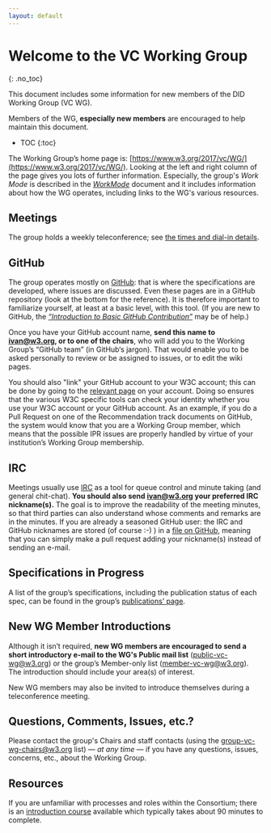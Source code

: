 ```yaml
---
layout: default
---
```

# Welcome to the VC Working Group
{: .no_toc}

This document includes some information for new members of the DID Working
Group (VC WG).

Members of the WG, **especially new members** are encouraged to help
maintain this document.

* TOC
{:toc}

The Working Group’s home page is:
[https://www.w3.org/2017/vc/WG/](https://www.w3.org/2017/vc/WG/). Looking
at the left and right column of the page gives you lots of further
information. Especially, the group's *Work Mode* is described in the
[*WorkMode*](index) document and it includes information about how the WG
operates, including links to the WG's various resources.

## Meetings

The group holds a weekly teleconference; see
[the times and dial-in details](../Meetings/).

## GitHub

The group operates mostly on [GitHub](index#github): that is where the
specifications are developed, where issues are discussed. Even these pages
are in a GitHub repository (look at the bottom for the reference). It is
therefore important to familiarize yourself, at least at a basic level,
with this tool. (If you are new to GitHub, the
[*“Introduction to Basic GitHub Contribution”*](https://iherman.github.io/misc-notes/docs/BasicGitHubContributionIntro)
may be of help.)

Once you have your GitHub account name, **send this name to ivan@w3.org, or
to one of the chairs**, who will add you to the Working Group’s “GitHub
team” (in GitHub‘s jargon). That would enable you to be
asked personally to review or be assigned to issues, or to edit the wiki
pages.

You should also "link" your GitHub account to your W3C account; this can be
done by going to the
[relevant page](https://www.w3.org/users/myprofile/connectedaccounts) on
your account. Doing so ensures that the various W3C specific tools can
check your identity whether you use your W3C account or your GitHub
account. As an example, if you do a Pull Request on one of the
Recommendation track documents on GitHub, the system would know that you
are a Working Group member, which means that the possible IPR issues are
properly handled by virtue of your institution’s Working Group membership.

## IRC

Meetings usually use [IRC](index#irc) as a tool for queue control and
minute taking (and general chit-chat). **You should also send ivan@w3.org
your preferred IRC nickname(s).**
The goal is to improve the readability of the meeting minutes, so that
third parties can also understand whose comments and remarks are in the
minutes. If you are already a seasoned GitHub user: the
IRC and GitHub nicknames are stored (of course :-) ) in a
[file on GitHub](https://github.com/w3c/did-wg/blob/master/assets/nicknames.json),
meaning that you can simply make a pull request adding your nickname(s)
instead of sending an e-mail.

## Specifications in Progress

A list of the group’s specifications, including the publication status of
each spec, can be found in the group’s
[publications’ page](https://www.w3.org/groups/wg/vc/publications).

## New WG Member Introductions

Although it isn’t required, **new WG members are encouraged to send a short
introductory e-mail to the WG's Public mail list**
([public-vc-wg@w3.org](https://lists.w3.org/Archives/Public/public-vc-wg/))
or the group’s Member-only list
([member-vc-wg@w3.org](https://lists.w3.org/Archives/Member/member-vc-wg/)).
The introduction should include your area(s) of interest.

New WG members may also be invited to introduce themselves during a 
teleconference meeting.

## Questions, Comments, Issues, etc.?

Please contact the group's Chairs and staff contacts (using the
[group-vc-wg-chairs@w3.org](mailto:group-vc-wg-chairs@w3.org) list) — *at
any time* — if you have any questions, issues, concerns, etc., about the
Working Group.

## Resources

If you are unfamiliar with processes and roles within the Consortium; there
is an [introduction course](http://lists.w3.org/Archives/Public/www-archive/2014Apr/0026.html)
available which typically takes about 90 minutes to complete.
